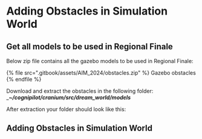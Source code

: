 # Adding Obstacles in Simulation World

## Get all models to be used in Regional Finale
Below zip file contains all the gazebo models to be used in Regional Finale:

{% file src=".gitbook/assets/AIM_2024/obstacles.zip" %}
Gazebo obstacles
{% endfile %}

Download and extract the obstacles in the following folder: __**~/cognipilot/cranium/src/dream_world/models**_

After extraction your folder should look like this:


## Adding Obstacles in Simulation World

